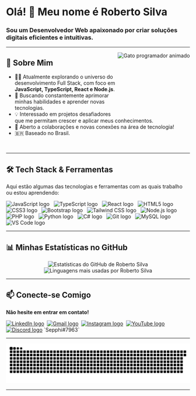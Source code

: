 <h1 align="left">Olá! 👋 Meu nome é Roberto Silva</h1>
<h3 align="left">Sou um Desenvolvedor Web apaixonado por criar soluções digitais eficientes e intuitivas.</h3>

---

<img align="right" height="170" src="https://i.imgflip.com/65efzo.gif" alt="Gato programador animado"/>

## 🚀 Sobre Mim

*   👨‍💻 Atualmente explorando o universo do desenvolvimento Full Stack, com foco em **JavaScript, TypeScript, React e Node.js**.
*   🌱 Buscando constantemente aprimorar minhas habilidades e aprender novas tecnologias.
*   💡 Interessado em projetos desafiadores que me permitam crescer e aplicar meus conhecimentos.
*   💬 Aberto a colaborações e novas conexões na área de tecnologia!
*   🇧🇷 Baseado no Brasil.

<br clear="both"/> <!-- Limpa o float da imagem à direita -->

---

## 🛠️ Tech Stack & Ferramentas

Aqui estão algumas das tecnologias e ferramentas com as quais trabalho ou estou aprendendo:

<div align="left">
  <!-- Frontend & Linguagens -->
  <img src="https://cdn.jsdelivr.net/gh/devicons/devicon/icons/javascript/javascript-original.svg" height="35" alt="JavaScript logo" title="JavaScript" />  
  <img src="https://cdn.jsdelivr.net/gh/devicons/devicon/icons/typescript/typescript-original.svg" height="35" alt="TypeScript logo" title="TypeScript" />  
  <img src="https://cdn.jsdelivr.net/gh/devicons/devicon/icons/react/react-original.svg" height="35" alt="React logo" title="React" />  
  <img src="https://cdn.jsdelivr.net/gh/devicons/devicon/icons/html5/html5-original.svg" height="35" alt="HTML5 logo" title="HTML5" />  
  <img src="https://cdn.jsdelivr.net/gh/devicons/devicon/icons/css3/css3-original.svg" height="35" alt="CSS3 logo" title="CSS3" />  
  <img src="https://cdn.jsdelivr.net/gh/devicons/devicon/icons/bootstrap/bootstrap-original.svg" height="35" alt="Bootstrap logo" title="Bootstrap" />   <!-- Adicionei Bootstrap como exemplo -->
  <img src="https://cdn.jsdelivr.net/gh/devicons/devicon/icons/tailwindcss/tailwindcss-plain.svg" height="35" alt="Tailwind CSS logo" title="Tailwind CSS"/>   <!-- Adicionei Tailwind como exemplo -->
  <!-- Backend & Outras Linguagens -->
  <img src="https://cdn.jsdelivr.net/gh/devicons/devicon/icons/nodejs/nodejs-original.svg" height="35" alt="Node.js logo" title="Node.js"/>   <!-- Adicionei Node como exemplo -->
  <img src="https://cdn.jsdelivr.net/gh/devicons/devicon/icons/php/php-original.svg" height="35" alt="PHP logo" title="PHP"/>   <!-- Adicionei PHP como exemplo -->
  <img src="https://cdn.jsdelivr.net/gh/devicons/devicon/icons/python/python-original.svg" height="35" alt="Python logo" title="Python" />  
  <img src="https://cdn.jsdelivr.net/gh/devicons/devicon/icons/csharp/csharp-original.svg" height="35" alt="C# logo" title="C#" />  
  <!-- Ferramentas & DBs -->
  <img src="https://cdn.jsdelivr.net/gh/devicons/devicon/icons/git/git-original.svg" height="35" alt="Git logo" title="Git"/>  
  <img src="https://cdn.jsdelivr.net/gh/devicons/devicon/icons/mysql/mysql-original-wordmark.svg" height="35" alt="MySQL logo" title="MySQL"/>   <!-- Adicionei MySQL como exemplo -->
  <img src="https://cdn.jsdelivr.net/gh/devicons/devicon/icons/vscode/vscode-original.svg" height="35" alt="VS Code logo" title="VS Code"/>  
</div>

---

## 📊 Minhas Estatísticas no GitHub

<div align="center">
  <img src="https://github-readme-stats.vercel.app/api?username=robertosilva19&hide_title=false&hide_rank=false&show_icons=true&include_all_commits=true&count_private=true&disable_animations=false&theme=dracula&locale=pt-br&hide_border=false" height="170" alt="Estatísticas do GitHub de Roberto Silva"  />
  <img src="https://github-readme-stats.vercel.app/api/top-langs?username=robertosilva19&locale=pt-br&hide_title=false&layout=compact&card_width=320&langs_count=6&theme=dracula&hide_border=false" height="170" alt="Linguagens mais usadas por Roberto Silva"  />
  <!-- Ajustei locale para pt-br e langs_count para 6 como exemplo -->
</div>

---

## 📫 Conecte-se Comigo

**Não hesite em entrar em contato!**

<div align="left">
  <!-- IMPORTANTE: Substitua 'SEU_LINK_AQUI' pelos seus links reais -->
  <a href="https://www.linkedin.com/in/roberto-silva-310625150/" target="_blank"><img src="https://img.shields.io/static/v1?message=LinkedIn&logo=linkedin&label=&color=0077B5&logoColor=white&labelColor=&style=for-the-badge" height="35" alt="LinkedIn logo" /></a> 
  <a href="mailto:robertosilva.comercial@gmail.com" target="_blank"><img src="https://img.shields.io/static/v1?message=Gmail&logo=gmail&label=&color=D14836&logoColor=white&labelColor=&style=for-the-badge" height="35" alt="Gmail logo" /></a> 
  <a href="https://www.instagram.com/robertosilvabroker?igsh=emhxMGI0d3p6dzM1&utm_source=qr" target="_blank"><img src="https://img.shields.io/static/v1?message=Instagram&logo=instagram&label=&color=E4405F&logoColor=white&labelColor=&style=for-the-badge" height="35" alt="Instagram logo" /></a> 
  <a href="https://www.youtube.com/@beto_silva_dev" target="_blank"><img src="https://img.shields.io/static/v1?message=Youtube&logo=youtube&label=&color=FF0000&logoColor=white&labelColor=&style=for-the-badge" height="35" alt="YouTube logo" /></a> 
  <a href="https://discord.com" target="_blank"><img src="https://img.shields.io/static/v1?message=Discord&logo=discord&label=&color=7289DA&logoColor=white&labelColor=&style=for-the-badge" height="35" alt="Discord logo" /></a>
    `Sepphi#7963` <!-- SUBSTITUA AQUI! Ex: @roberto.silva ou RobertoSilva#1234 --></div>

---

<!-- Animação da Cobrinha -->
<div align="center">
  <img src="https://raw.githubusercontent.com/robertosilva19/robertosilva19/output/snake.svg" alt="Animação de cobra com contribuições do GitHub" />
  <!-- Certifique-se que o caminho 'robertosilva19/robertosilva19/output/snake.svg' está correto para sua configuração -->
</div>

---
